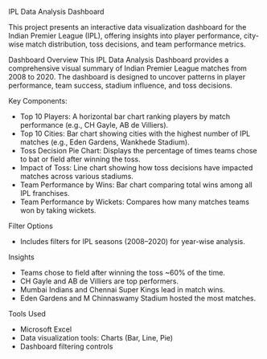  IPL Data Analysis Dashboard
 
 This project presents an interactive data visualization dashboard for the Indian Premier League (IPL),
 offering insights into player performance, city-wise match distribution, toss decisions, and team performance metrics.
  
  Dashboard Overview
This IPL Data Analysis Dashboard provides a comprehensive visual summary of Indian Premier League matches from 2008 to 2020.
The dashboard is designed to uncover patterns in player performance, team success, stadium influence, and toss decisions.

Key Components:
- Top 10 Players: A horizontal bar chart ranking players by match performance (e.g., CH Gayle, AB de Villiers).
- Top 10 Cities: Bar chart showing cities with the highest number of IPL matches (e.g., Eden Gardens, Wankhede Stadium).
- Toss Decision Pie Chart: Displays the percentage of times teams chose to bat or field after winning the toss.
- Impact of Toss: Line chart showing how toss decisions have impacted matches across various stadiums.
- Team Performance by Wins: Bar chart comparing total wins among all IPL franchises.
- Team Performance by Wickets: Compares how many matches teams won by taking wickets.

Filter Options
- Includes filters for IPL seasons (2008–2020) for year-wise analysis.

Insights
- Teams chose to field after winning the toss ~60% of the time.
- CH Gayle and AB de Villiers are top performers.
- Mumbai Indians and Chennai Super Kings lead in match wins.
- Eden Gardens and M Chinnaswamy Stadium hosted the most matches.

Tools Used
- Microsoft Excel 
- Data visualization tools: Charts (Bar, Line, Pie)
- Dashboard filtering controls
